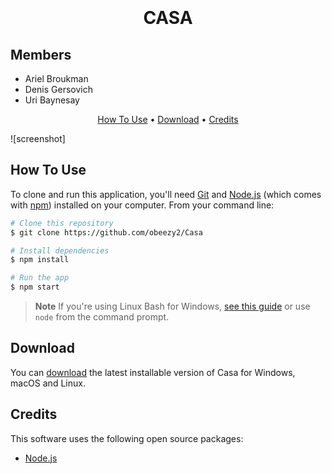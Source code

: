 
<h1 align="center">
  <br>
<!-- ... -->
  <br>
  CASA
  <br>
</h1>

## Members

- Ariel Broukman
- Denis Gersovich
- Uri Baynesay


<p align="center">
  <a href="#how-to-use">How To Use</a> •
  <a href="#download">Download</a> •
  <a href="#credits">Credits</a> 
</p>
<!-- # Add Screenshot -->

![screenshot] 


## How To Use

To clone and run this application, you'll need [Git](https://git-scm.com) and [Node.js](https://nodejs.org/en/download/) (which comes with [npm](http://npmjs.com)) installed on your computer. From your command line:

```bash
# Clone this repository
$ git clone https://github.com/obeezy2/Casa

# Install dependencies
$ npm install

# Run the app
$ npm start
```

> **Note**
> If you're using Linux Bash for Windows, [see this guide](https://www.howtogeek.com/261575/how-to-run-graphical-linux-desktop-applications-from-windows-10s-bash-shell/) or use `node` from the command prompt.


## Download

You can [download](https://github.com/obeezy2/Casa/archive/refs/heads/main.zip) the latest installable version of Casa for Windows, macOS and Linux.



## Credits

This software uses the following open source packages:

- [Node.js](https://nodejs.org/)


## 
